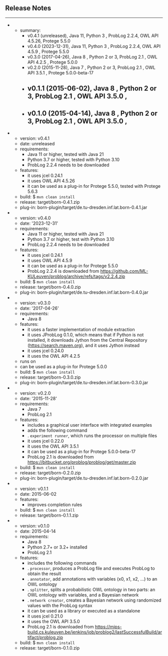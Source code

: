 ## Release Notes
---
- - summary:
    - v0.4.1 (unreleased), Java 11, Python 3     , ProbLog 2.2.4, OWL API 4.5.26,
      Protege 5.5.0
    - v0.4.0 (2023-12-31), Java 11, Python 3     , ProbLog 2.2.4, OWL API 4.5.9 ,
      Protege 5.5.0
    - v0.3.0 (2017-04-26), Java 8 , Python 2 or 3, ProbLog 2.1  , OWL API 4.2.5 ,
      Protege 5.0.0
    - v0.2.0 (2015-11-28), Java 7 , Python 2 or 3, ProbLog 2.1  , OWL API 3.5.1 ,
      Protege 5.0.0-beta-17
    - v0.1.1 (2015-06-02), Java 8 , Python 2 or 3, ProbLog 2.1  , OWL API 3.5.0 ,
      -
    - v0.1.0 (2015-04-14), Java 8 , Python 2 or 3, ProbLog 2.1  , OWL API 3.5.0 ,
      -
- - version: v0.4.1
  - date: unreleased
  - requirements:
    - Java 11 or higher, tested with Java 21
    - Python 3.7 or higher, tested with Python 3.10
    - ProbLog 2.2.4 needs to be downloaded
  - features:
    - it uses jcel 0.24.1
    - it uses OWL API 4.5.26
    - it can be used as a plug-in for Protege 5.5.0, tested with Protege 5.6.3
  - build: $ `mvn clean install`
  - release: target/born-0.4.1.zip
  - plug-in: born-plugin/target/de.tu-dresden.inf.lat.born-0.4.1.jar
- - version: v0.4.0
  - date: '2023-12-31'
  - requirements:
    - Java 11 or higher, tested with Java 21
    - Python 3.7 or higher, test with Python 3.10
    - ProbLog 2.2.4 needs to be downloaded
  - features:
    - it uses jcel 0.24.1
    - it uses OWL API 4.5.9
    - it can be used as a plug-in for Protege 5.5.0
    - ProbLog 2.2.4 is downloaded from https://github.com/ML-KULeuven/problog/archive/refs/tags/v2.2.4.zip
  - build: $ `mvn clean install`
  - release: target/born-0.4.0.zip
  - plug-in: born-plugin/target/de.tu-dresden.inf.lat.born-0.4.0.jar
- - version: v0.3.0
  - date: '2017-04-26'
  - requirements:
    - Java 8
  - features:
    - it uses a faster implementation of module extraction
    - it uses JProbLog 0.1.0, which means that if Python is not installed, it downloads
      Jython from the Central Repository (https://search.maven.org), and it uses Jython
      instead
    - it uses jcel 0.24.0
    - it uses the OWL API 4.2.5
  - runs on
  - can be used as a plug-in for Protege 5.0.0
  - build: $ `mvn clean install`
  - release: target/born-0.3.0.zip
  - plug-in: born-plugin/target/de.tu-dresden.inf.lat.born-0.3.0.jar
- - version: v0.2.0
  - date: '2015-11-28'
  - requirements:
    - Java 7
    - ProbLog 2.1
  - features:
    - includes a graphical user interface with integrated examples
    - adds the following command
    - . `experiment runner`, which runs the processor on multiple files
    - it uses jcel 0.22.0
    - it uses the OWL API 3.5.1
    - it can be used as a plug-in for Protege 5.0.0-beta-17
    - ProbLog 2.1 is downloaded from https://bitbucket.org/problog/problog/get/master.zip
  - build: $ `mvn clean install`
  - release: target/born-0.2.0.zip
  - plug-in: born-plugin/target/de.tu-dresden.inf.lat.born-0.2.0.jar
- - version: v0.1.1
  - date: 2015-06-02
  - features:
    - improves completion rules
  - build: $ `mvn clean install`
  - release: target/born-0.1.1.zip
- - version: v0.1.0
  - date: 2015-04-14
  - requirements:
    - Java 8
    - Python 2.7+ or 3.2+ installed
    - ProbLog 2.1
  - features:
    - includes the following commands
    - . `processor`, produces a ProbLog file and executes ProbLog to obtain the result
    - . `annotator`, add annotations with variables (x0, x1, x2, ...) to an OWL ontology
    - . `splitter`, splits a probabilistic OWL ontology in two parts: an OWL ontology
        with variables, and a Bayesian network
    - . `network creator`, creates a Bayesian network using randomized values with
      the ProbLog syntax
    - it can be used as a library or executed as a standalone
    - it uses jcel 0.21.0
    - it uses the OWL API 3.5.0
    - ProbLog 2.1 is downloaded from https://mips-build.cs.kuleuven.be/jenkins/job/problog2/lastSuccessfulBuild/artifact/problog.zip
  - build: $ `mvn clean install`
  - release: target/born-0.1.0.zip
